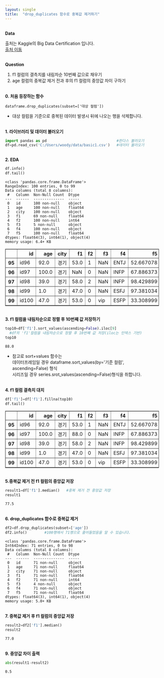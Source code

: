 ```yaml
---
layout: single
title:  "drop_duplicates 함수로 중복값 제거하기"
---
```


<br/>**Data**<br/>

출처는 Kaggle의 Big Data Certification 입니다.<br/>
[출처 이동](https://www.kaggle.com/code/agileteam/py-t1-8-expected-questions/notebook)

<br/>**Question**<br/>

1. f1 컬럼의 결측치를 내림차순 10번째 값으로 채우기
2. age 컬럼의 중복값 제거 전과 후의 f1 컬럼의 중앙값 차이 구하기

<br/>**0. 처음 등장하는 함수**<br/>

    dataframe.drop_duplicates(subset=['대상 컬럼'])
    
+ 대상 컬럼을 기준으로 중복된 데이터 발생시 뒤에 나오는 행을 삭제합니다.


<br/>**1. 라이브러리 및 데이터 불러오기**<br/>

```python
import pandas as pd                                #판다스 불러오기
df=pd.read_csv('C:/Users/woody/data/basic1.csv')   #데이터 불러오기
```

<br/>**2. EDA**<br/>

```python
df.info()
df.tail()
```

    <class 'pandas.core.frame.DataFrame'>
    RangeIndex: 100 entries, 0 to 99
    Data columns (total 8 columns):
     #   Column  Non-Null Count  Dtype  
    ---  ------  --------------  -----  
     0   id      100 non-null    object 
     1   age     100 non-null    float64
     2   city    100 non-null    object 
     3   f1      69 non-null     float64
     4   f2      100 non-null    int64  
     5   f3      5 non-null      object 
     6   f4      100 non-null    object 
     7   f5      100 non-null    float64
    dtypes: float64(3), int64(1), object(4)
    memory usage: 6.4+ KB
    


</style>
<table border="1" class="dataframe">
  <thead>
    <tr style="text-align: right;">
      <th></th>
      <th>id</th>
      <th>age</th>
      <th>city</th>
      <th>f1</th>
      <th>f2</th>
      <th>f3</th>
      <th>f4</th>
      <th>f5</th>
    </tr>
  </thead>
  <tbody>
    <tr>
      <th>95</th>
      <td>id96</td>
      <td>92.0</td>
      <td>경기</td>
      <td>53.0</td>
      <td>1</td>
      <td>NaN</td>
      <td>ENTJ</td>
      <td>52.667078</td>
    </tr>
    <tr>
      <th>96</th>
      <td>id97</td>
      <td>100.0</td>
      <td>경기</td>
      <td>NaN</td>
      <td>0</td>
      <td>NaN</td>
      <td>INFP</td>
      <td>67.886373</td>
    </tr>
    <tr>
      <th>97</th>
      <td>id98</td>
      <td>39.0</td>
      <td>경기</td>
      <td>58.0</td>
      <td>2</td>
      <td>NaN</td>
      <td>INFP</td>
      <td>98.429899</td>
    </tr>
    <tr>
      <th>98</th>
      <td>id99</td>
      <td>1.0</td>
      <td>경기</td>
      <td>47.0</td>
      <td>0</td>
      <td>NaN</td>
      <td>ESFJ</td>
      <td>97.381034</td>
    </tr>
    <tr>
      <th>99</th>
      <td>id100</td>
      <td>47.0</td>
      <td>경기</td>
      <td>53.0</td>
      <td>0</td>
      <td>vip</td>
      <td>ESFP</td>
      <td>33.308999</td>
    </tr>
  </tbody>
</table>
</div>


<br/>**3. f1 컬럼을 내림차순으로 정렬 후 10번째 값 저장하기**<br/>

```python
top10=df['f1'].sort_values(ascending=False).iloc[9]
  #df의 'f1'컬럼을 내림차순으로 정렬 후 10번째 값 저장(iloc는 인덱스 기반)
top10
```

    88.0

+ 참고로 sort+values 함수는<br/>데이터프레임일 경우 dataframe.sort_values(by='기준 컬럼', ascending=False) 형식<br/>시리즈일 경우 series.srot_values(ascending=False)형식을 취합니다.

<br/>**4. f1 컬럼 결측치 대치**<br/>


```python
df['f1']=df['f1'].fillna(top10) 
df.tail()
```




</style>
<table border="1" class="dataframe">
  <thead>
    <tr style="text-align: right;">
      <th></th>
      <th>id</th>
      <th>age</th>
      <th>city</th>
      <th>f1</th>
      <th>f2</th>
      <th>f3</th>
      <th>f4</th>
      <th>f5</th>
    </tr>
  </thead>
  <tbody>
    <tr>
      <th>95</th>
      <td>id96</td>
      <td>92.0</td>
      <td>경기</td>
      <td>53.0</td>
      <td>1</td>
      <td>NaN</td>
      <td>ENTJ</td>
      <td>52.667078</td>
    </tr>
    <tr>
      <th>96</th>
      <td>id97</td>
      <td>100.0</td>
      <td>경기</td>
      <td>88.0</td>
      <td>0</td>
      <td>NaN</td>
      <td>INFP</td>
      <td>67.886373</td>
    </tr>
    <tr>
      <th>97</th>
      <td>id98</td>
      <td>39.0</td>
      <td>경기</td>
      <td>58.0</td>
      <td>2</td>
      <td>NaN</td>
      <td>INFP</td>
      <td>98.429899</td>
    </tr>
    <tr>
      <th>98</th>
      <td>id99</td>
      <td>1.0</td>
      <td>경기</td>
      <td>47.0</td>
      <td>0</td>
      <td>NaN</td>
      <td>ESFJ</td>
      <td>97.381034</td>
    </tr>
    <tr>
      <th>99</th>
      <td>id100</td>
      <td>47.0</td>
      <td>경기</td>
      <td>53.0</td>
      <td>0</td>
      <td>vip</td>
      <td>ESFP</td>
      <td>33.308999</td>
    </tr>
  </tbody>
</table>
</div>

<br/>**5.중복값 제거 전 f1 컬럼의 중앙값 저장**<br/>


```python
result1=df['f1'].median()   #중복 제거 전 중앙값 저장
result1
```




    77.5

<br/>**6. drop_duplicates 함수로 중복값 제거**<br/>


```python
df2=df.drop_duplicates(subset=['age'])
df2.info()        #100행에서 71행으로 줄어들었음을 알 수 있습니다.
```

    <class 'pandas.core.frame.DataFrame'>
    Int64Index: 71 entries, 0 to 98
    Data columns (total 8 columns):
     #   Column  Non-Null Count  Dtype  
    ---  ------  --------------  -----  
     0   id      71 non-null     object 
     1   age     71 non-null     float64
     2   city    71 non-null     object 
     3   f1      71 non-null     float64
     4   f2      71 non-null     int64  
     5   f3      4 non-null      object 
     6   f4      71 non-null     object 
     7   f5      71 non-null     float64
    dtypes: float64(3), int64(1), object(4)
    memory usage: 5.0+ KB
    
<br/>**7. 중복값 제거 후 f1 컬럼의 중앙값 저장**<br/>

```python
result2=df2['f1'].median()  
result2
```




    77.0


<br/>**9. 중앙값 차이 출력**<br/>

```python
abs(result1-result2)   
```




    0.5


